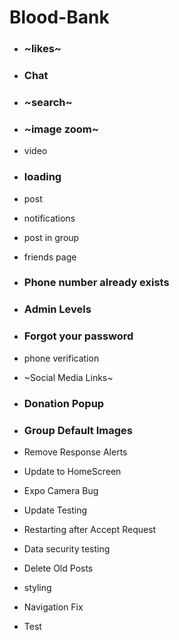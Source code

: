 # Blood-Bank
 - ### ~likes~
 - ### Chat
 - ### ~search~ 
 - ### ~image zoom~
 - video
 - ### loading
 - post
 - notifications
 - post in group
 - friends page
 - ### Phone number already exists
 - ### Admin Levels
 - ### Forgot your password
 - phone verification
 - ~Social Media Links~
 - ### Donation Popup
 - ### Group Default Images
 - Remove Response Alerts
 - Update to HomeScreen
 - Expo Camera Bug
 - Update Testing

 - Restarting after Accept Request

 - Data security testing
 - Delete Old Posts
 - styling
 - Navigation Fix


 - Test
